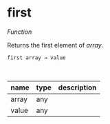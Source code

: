 # first

_Function_

Returns the first element of _array_.

<pre><code>first array &rarr; value</code></pre>
<br>

| name | type | description |
|------|------|-------------|
|array|any||
|value|any||


